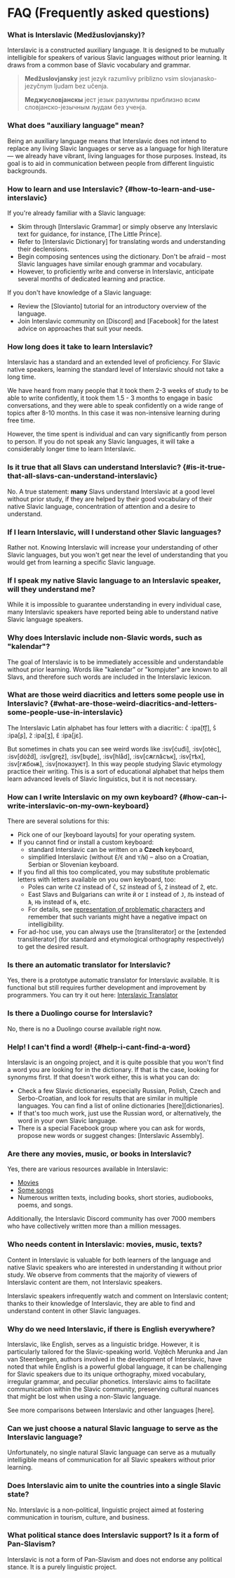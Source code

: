 # FAQ (Frequently asked questions)

### What is Interslavic (Medžuslovjansky)?

Interslavic is a constructed auxiliary language. It is designed to be mutually intelligible for speakers of various Slavic languages without prior learning. It draws from a common base of Slavic vocabulary and grammar. 

> **Medžuslovjansky** jest jezyk razumlivy priblizno vsim slovjanasko-jezyčnym ljudam bez učenja.
> 
> **Меджусловјанскы** јест језык разумливы приблизно всим словјанско-језычным људам без ученја.

### What does "auxiliary language" mean?

Being an auxiliary language means that Interslavic does not intend to replace any living Slavic languages or serve as a language for high literature — we already have vibrant, living languages for those purposes. Instead, its goal is to aid in communication between people from different linguistic backgrounds.

### How to learn and use Interslavic? \{#how-to-learn-and-use-interslavic}

If you're already familiar with a Slavic language:

* Skim through [Interslavic Grammar] or simply observe any Interslavic text for guidance, for instance, [The Little Prince].
* Refer to [Interslavic Dictionary] for translating words and understanding their declensions.
* Begin composing sentences using the dictionary. Don't be afraid – most Slavic languages have similar enough grammar and vocabulary.
* However, to proficiently write and converse in Interslavic, anticipate several months of dedicated learning and practice.

If you don't have knowledge of a Slavic language:

* Review the [Slovianto] tutorial for an introductory overview of the language.
* Join Interslavic community on [Discord] and [Facebook] for the latest advice on approaches that suit your needs.

### How long does it take to learn Interslavic?

Interslavic has a standard and an extended level of proficiency. For Slavic native speakers, learning the standard level of Interslavic should not take a long time.

We have heard from many people that it took them 2-3 weeks of study to be able to write confidently, it took them  1.5 - 3 months to engage in basic conversations, and they were able to speak confidently on a wide range of topics after 8-10 months. In this case it was non-intensive learning during free time.

However, the time spent is individual and can vary significantly from person to person. If you do not speak any Slavic languages, it will take a considerably longer time to learn Interslavic.

### Is it true that all Slavs can understand Interslavic? \{#is-it-true-that-all-slavs-can-understand-interslavic}

No. A true statement: **many** Slavs understand Interslavic at a good level without prior study, if they are helped by their good vocabulary of their native Slavic language, concentration of attention and a desire to understand.

### If I learn Interslavic, will I understand other Slavic languages?

Rather not. Knowing Interslavic will increase your understanding of other Slavic languages, but you won't get near the level of understanding that you would get from learning a specific Slavic language.

### If I speak my native Slavic language to an Interslavic speaker, will they understand me?

While it is impossible to guarantee understanding in every individual case, many Interslavic speakers have reported being able to understand native Slavic language speakers.

### Why does Interslavic include non-Slavic words, such as "kalendar"?

The goal of Interslavic is to be immediately accessible and understandable without prior learning. Words like "kalendar" or "kompjuter" are known to all Slavs, and therefore such words are included in the Interslavic lexicon.

### What are those weird diacritics and letters some people use in Interslavic? \{#what-are-those-weird-diacritics-and-letters-some-people-use-in-interslavic}

The Interslavic Latin alphabet has four letters with a diacritic: `Č` :ipa[t͡ʃ], `Š` :ipa[ʂ], `Ž` :ipa[ʒ], `Ě` :ipa[jɛ].

But sometimes in chats you can see weird words like :isv[ćuđi], :isv[otėc], :isv[dȯžd́], :isv[gręź], :isv[bųde], :isv[hlåd], :isv[сѫглӑсък], :isv[тѣх], :isv[гѫбоѭ], :isv[показуѥт]. In this way people studying Slavic etymology practice their writing. This is a sort of educational alphabet that helps them learn advanced levels of Slavic linguistics, but it is not necessary.

### How can I write Interslavic on my own keyboard? \{#how-can-i-write-interslavic-on-my-own-keyboard}

There are several solutions for this:

* Pick one of our [keyboard layouts] for your operating system.
* If you cannot find or install a custom keyboard:
  * standard Interslavic can be written on a **Czech** keyboard,
  * simplified Interslavic (without `Ě`/`Є` and `Y`/`Ы`) – also on a Croatian, Serbian or Slovenian keyboard.
* If you find all this too complicated, you may substitute problematic letters with letters available on you own keyboard, too:
  * Poles can write `CZ` instead of `Č`, `SZ` instead of `Š`, `Ż` instead of `Ž`, etc.
  * East Slavs and Bulgarians can write `Й` or `І` instead of `J`, `ЛЬ` instead of `Љ`, `НЬ` instead of `Њ`, etc.
  * For details, see [representation of problematic characters](https://interslavic.fun/learn/orthography/#representation-of-problematic-characters) and remember that such variants might have a negative impact on intelligibility.
* For ad-hoc use, you can always use the [transliterator] or the [extended transliterator] (for standard and etymological orthography respectively) to get the desired result.

### Is there an automatic translator for Interslavic?

Yes, there is a prototype automatic translator for Interslavic available. It is functional but still requires further development and improvement by programmers. You can try it out here: [Interslavic Translator](https://huggingface.co/spaces/Salavat/Interslavic-Translator-NLLB200)

### Is there a Duolingo course for Interslavic?

No, there is no a Duolingo course available right now.

### Help! I can't find a word! \{#help-i-cant-find-a-word}

Interslavic is an ongoing project, and it is quite possible that you won't find a word you are looking for in the dictionary. If that is the case, looking for synonyms first. If that doesn't work either, this is what you can do:

- Check a few Slavic dictionaries, especially Russian, Polish, Czech and Serbo-Croatian, and look for results that are similar in multiple languages. You can find a list of online dictionaries [here][dictionaries].
- If that's too much work, just use the Russian word, or alternatively, the word in your own Slavic language.
- There is a special Facebook group where you can ask for words, propose new words or suggest changes: [Interslavic Assembly].

### Are there any movies, music, or books in Interslavic?

Yes, there are various resources available in Interslavic:
- [Movies](https://www.youtube.com/playlist?list=PLN7FF06VmIkkpWsnaRKitfJMx0Ngr8h-g)
- [Some songs](https://youtube.com/playlist?list=PL--S_Qi-XfGTs4Hpnukm4VyiymJJ5VZqF)
- Numerous written texts, including books, short stories, audiobooks, poems, and songs.

Additionally, the Interslavic Discord community has over 7000 members who have collectively written more than a million messages.

### Who needs content in Interslavic: movies, music, texts?

Content in Interslavic is valuable for both learners of the language and native Slavic speakers who are interested in understanding it without prior study. We observe from comments that the majority of viewers of Interslavic content are them, not Interslavic speakers.

Interslavic speakers infrequently watch and comment on Interslavic content; thanks to their knowledge of Interslavic, they are able to find and understand content in other Slavic languages.

### Why do we need Interslavic, if there is English everywhere?

Interslavic, like English, serves as a linguistic bridge. However, it is particularly tailored for the Slavic-speaking world. Vojtěch Merunka and Jan van Steenbergen, authors involved in the development of Interslavic, have noted that while English is a powerful global language, it can be challenging for Slavic speakers due to its unique orthography, mixed vocabulary, irregular grammar, and peculiar phonetics. Interslavic aims to facilitate communication within the Slavic community, preserving cultural nuances that might be lost when using a non-Slavic language.

See more comparisons between Interslavic and other languages [here].

### Can we just choose a natural Slavic language to serve as the Interslavic language?

Unfortunately, no single natural Slavic language can serve as a mutually intelligible means of communication for all Slavic speakers without prior learning.

### Does Interslavic aim to unite the countries into a single Slavic state?

No. Interslavic is a non-political, linguistic project aimed at fostering communication in tourism, culture, and business.

### What political stance does Interslavic support? Is it a form of Pan-Slavism?

Interslavic is not a form of Pan-Slavism and does not endorse any political stance. It is a purely linguistic project.

